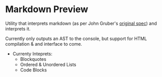 # Markdown Preview

Utility that interprets markdown (as per John Gruber's [original spec](http://daringfireball.net/projects/markdown/)) and interprets it.

Currently only outputs an AST to the console, but support for HTML compilation & and interface to come.

- Currenty Inteprets:
	- Blockquotes
	- Ordered & Unordered Lists
	- Code Blocks